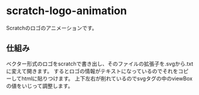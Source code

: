 # scratch-logo-animation
Scratchのロゴのアニメーションです。
## 仕組み
ベクター形式のロゴをscratchで書き出し、そのファイルの拡張子を.svgから.txtに変えて開きます。
するとロゴの情報がテキストになっているのでそれをコピーしてhtmlに貼りつけます。
上下左右が削れているのでsvgタグの中のviewBoxの値をいじって調整します。


